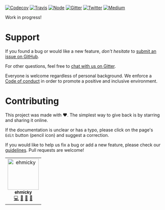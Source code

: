 [![Codecov](https://img.shields.io/codecov/c/github/ehmicky/spyd.svg?label=tested&logo=codecov)](https://codecov.io/gh/ehmicky/spyd)
[![Travis](https://img.shields.io/badge/cross-platform-4cc61e.svg?logo=travis)](https://travis-ci.org/ehmicky/spyd)
[![Node](https://img.shields.io/node/v/spyd.svg?logo=node.js)](https://www.npmjs.com/package/spyd)
[![Gitter](https://img.shields.io/gitter/room/ehmicky/spyd.svg?logo=gitter)](https://gitter.im/ehmicky/spyd)
[![Twitter](https://img.shields.io/badge/%E2%80%8B-twitter-4cc61e.svg?logo=twitter)](https://twitter.com/intent/follow?screen_name=ehmicky)
[![Medium](https://img.shields.io/badge/%E2%80%8B-medium-4cc61e.svg?logo=medium)](https://medium.com/@ehmicky)

Work in progress!

# Support

If you found a bug or would like a new feature, _don't hesitate_ to
[submit an issue on GitHub](../../issues).

For other questions, feel free to
[chat with us on Gitter](https://gitter.im/ehmicky/spyd).

Everyone is welcome regardless of personal background. We enforce a
[Code of conduct](CODE_OF_CONDUCT.md) in order to promote a positive and
inclusive environment.

# Contributing

This project was made with ❤️. The simplest way to give back is by starring and
sharing it online.

If the documentation is unclear or has a typo, please click on the page's `Edit`
button (pencil icon) and suggest a correction.

If you would like to help us fix a bug or add a new feature, please check our
[guidelines](CONTRIBUTING.md). Pull requests are welcome!

<!-- Thanks go to our wonderful contributors: -->

<!-- ALL-CONTRIBUTORS-LIST:START -->
<!-- prettier-ignore -->
<table><tr><td align="center"><a href="https://twitter.com/ehmicky"><img src="https://avatars2.githubusercontent.com/u/8136211?v=4" width="100px;" alt="ehmicky"/><br /><sub><b>ehmicky</b></sub></a><br /><a href="https://github.com/ehmicky/spyd/commits?author=ehmicky" title="Code">💻</a> <a href="#design-ehmicky" title="Design">🎨</a> <a href="#ideas-ehmicky" title="Ideas, Planning, & Feedback">🤔</a> <a href="https://github.com/ehmicky/spyd/commits?author=ehmicky" title="Documentation">📖</a></td></tr></table>

<!-- ALL-CONTRIBUTORS-LIST:END -->
